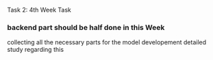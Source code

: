Task 2: 4th Week Task
### backend part should be half done in this Week
collecting all the necessary parts for the model developement 
detailed study regarding this 